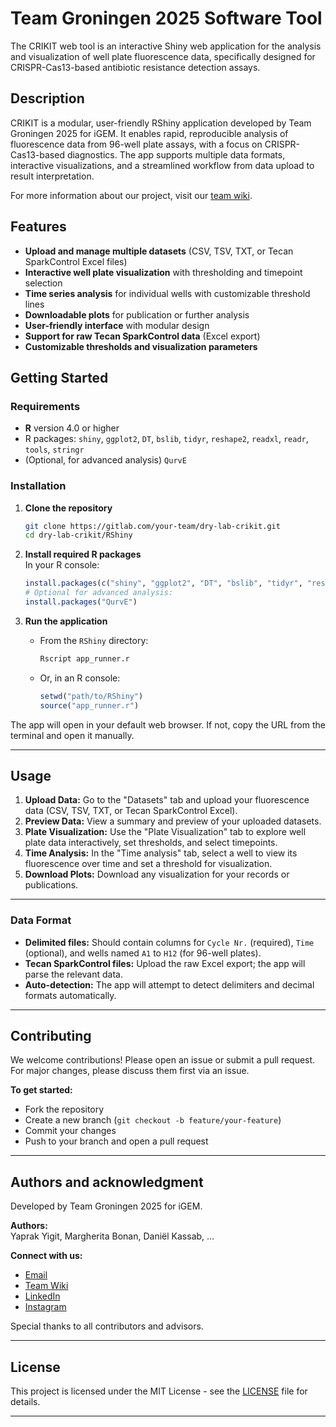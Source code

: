 # Team Groningen 2025 Software Tool

The CRIKIT web tool is an interactive Shiny web application for the analysis and visualization of well plate fluorescence data, specifically designed for CRISPR-Cas13-based antibiotic resistance detection assays. 


## Description
CRIKIT is a modular, user-friendly RShiny application developed by Team Groningen 2025 for iGEM. It enables rapid, reproducible analysis of fluorescence data from 96-well plate assays, with a focus on CRISPR-Cas13-based diagnostics. The app supports multiple data formats, interactive visualizations, and a streamlined workflow from data upload to result interpretation.

For more information about our project, visit our [team wiki](https://2025.igem.wiki/groningen/).

## Features

- **Upload and manage multiple datasets** (CSV, TSV, TXT, or Tecan SparkControl Excel files)
- **Interactive well plate visualization** with thresholding and timepoint selection
- **Time series analysis** for individual wells with customizable threshold lines
- **Downloadable plots** for publication or further analysis
- **User-friendly interface** with modular design
- **Support for raw Tecan SparkControl data** (Excel export)
- **Customizable thresholds and visualization parameters**



## Getting Started

### Requirements

- **R** version 4.0 or higher
- R packages: `shiny`, `ggplot2`, `DT`, `bslib`, `tidyr`, `reshape2`, `readxl`, `readr`, `tools`, `stringr`
- (Optional, for advanced analysis) `QurvE`

### Installation

1. **Clone the repository**
    ```sh
    git clone https://gitlab.com/your-team/dry-lab-crikit.git
    cd dry-lab-crikit/RShiny
    ```

2. **Install required R packages**  
   In your R console:
    ```r
    install.packages(c("shiny", "ggplot2", "DT", "bslib", "tidyr", "reshape2", "readxl", "readr", "tools", "stringr"))
    # Optional for advanced analysis:
    install.packages("QurvE")
    ```

3. **Run the application**
    - From the `RShiny` directory:
      ```sh
      Rscript app_runner.r
      ```
    - Or, in an R console:
      ```r
      setwd("path/to/RShiny")
      source("app_runner.r")
      ```

The app will open in your default web browser. If not, copy the URL from the terminal and open it manually.

---


## Usage

1. **Upload Data:** Go to the "Datasets" tab and upload your fluorescence data (CSV, TSV, TXT, or Tecan SparkControl Excel).
2. **Preview Data:** View a summary and preview of your uploaded datasets.
3. **Plate Visualization:** Use the "Plate Visualization" tab to explore well plate data interactively, set thresholds, and select timepoints.
4. **Time Analysis:** In the "Time analysis" tab, select a well to view its fluorescence over time and set a threshold for visualization.
5. **Download Plots:** Download any visualization for your records or publications.

---

### Data Format

- **Delimited files:** Should contain columns for `Cycle Nr.` (required), `Time` (optional), and wells named `A1` to `H12` (for 96-well plates).
- **Tecan SparkControl files:** Upload the raw Excel export; the app will parse the relevant data.
- **Auto-detection:** The app will attempt to detect delimiters and decimal formats automatically.

---

## Contributing
We welcome contributions! Please open an issue or submit a pull request. For major changes, please discuss them first via an issue.

**To get started:**
- Fork the repository
- Create a new branch (`git checkout -b feature/your-feature`)
- Commit your changes
- Push to your branch and open a pull request

---

## Authors and acknowledgment

Developed by Team Groningen 2025 for iGEM.

**Authors:**  
Yaprak Yigit, Margherita Bonan, Daniël Kassab, ...

**Connect with us:**  
- [Email](mailto:igemteam@rug.nl)
- [Team Wiki](https://2025.igem.wiki/groningen/)
- [LinkedIn](https://www.linkedin.com/in/igem-groningen/)
- [Instagram](https://www.instagram.com/igem_groningen/)

Special thanks to all contributors and advisors.

---

## License

This project is licensed under the MIT License - see the [LICENSE](LICENSE) file for details.

---